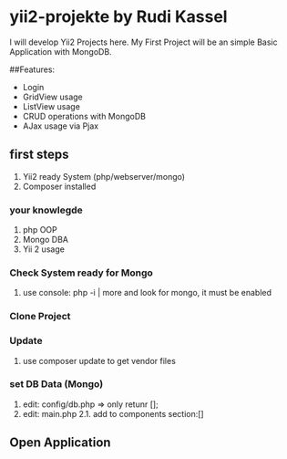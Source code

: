 # yii2-projekte by Rudi Kassel
I will develop Yii2 Projects here.
My First Project will be an simple Basic Application with
MongoDB.

##Features:
* Login 
* GridView usage
* ListView usage
* CRUD operations with MongoDB
* AJax usage via Pjax

## first steps
1. Yii2 ready System (php/webserver/mongo)
2. Composer installed

### your knowlegde
1. php OOP
2. Mongo DBA
3. Yii 2 usage

### Check System ready for Mongo
1. use console: php -i | more and look for mongo, it must be enabled

### Clone Project

### Update
1. use composer update to get vendor files

### set DB Data (Mongo)
1. edit: config/db.php => only retunr [];
2. edit: main.php
2.1. add to components section:[]

## Open Application



